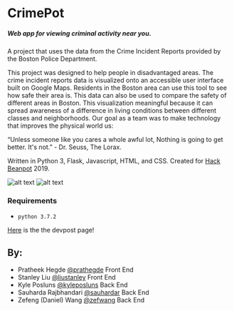 # CrimePot

##### Web app for viewing criminal activity near you.

A project that uses the data from the Crime Incident Reports provided by the Boston Police Department.

This project was designed to help people in disadvantaged areas. The crime incident reports data is 
visualized onto an accessible user interface built on Google Maps. Residents in the Boston area can use
this tool to see how safe their area is. This data can also be used to compare the safety of different areas
in Boston. This visualization meaningful because it can spread awareness of a difference in living conditions between 
different classes and neighborhoods. Our goal as a team was to make technology that improves the physical world
us: 

“Unless someone like you cares a whole awful lot,
Nothing is going to get better. It's not.” - Dr. Seuss, The Lorax. 


Written in Python 3, Flask, Javascript, HTML, and CSS. Created for [Hack Beanpot](https://hackbeanpot.com/) 2019.

![alt text](https://i.imgur.com/D9MfoGH.png)
![alt text](https://i.imgur.com/bUgYiW4.png)

### Requirements
* `python 3.7.2`

[Here](https://devpost.com/software/CrimePot) is the the devpost page!

## By:
- Pratheek Hegde [@prathegde](https://github.com/prathegde) Front End
- Stanley Liu [@liustanley](https://github.com/liustanley) Front End
- Kyle Posluns [@kyleposluns](https://github.com/kyleposluns) Back End
- Sauharda Rajbhandari [@sauhardar](https://github.com/sauhardar) Back End
- Zefeng (Daniel) Wang [@zefwang](https://github.com/zefwang) Back End
